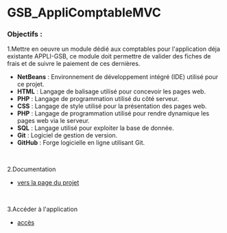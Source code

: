 # GSB_AppliComptableMVC

### Objectifs :

1.Mettre en oeuvre un module dédié aux comptables pour l'application déja existante APPLI-GSB, ce module doit permettre de valider des fiches de frais et de suivre le paiement de ces dernières.

- **NetBeans** : Environnement de développement intégré (IDE) utilisé pour ce projet.
- **HTML** : Langage de balisage utilisé pour concevoir les pages web.
- **PHP** : Langage de programmation utilisé du côté serveur.
- **CSS** : Langage de style utilisé pour la présentation des pages web.
- **PHP** : Langage de programmation utilisé pour rendre dynamique les pages web via le serveur.
- **SQL** : Langage utilisé pour exploiter la base de donnée.
- **Git** : Logiciel de gestion de version.
- **GitHub** : Forge logicielle en ligne utilisant Git.


 <br>
 
 2.Documentation 
 
 - [vers la page du projet](https://vielfauremike.wixsite.com/portfolio/appli-frais)
 
  
 
  <br>
  
 3.Accéder à l'application
 
 - [accès](https://saisiedevosfrais.alwaysdata.net/index.php)


